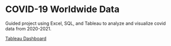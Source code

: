 # COVID-19 Worldwide Data

Guided project using Excel, SQL, and Tableau to analyze and visualize covid data from 2020-2021.

[Tableau Dashboard](https://public.tableau.com/app/profile/emily.hammon7791/viz/Covid-19WorldwideNumbers/CovidDashboard)
  
  
